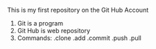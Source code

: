 This is my first repository on the Git Hub Account

1. Git is a program
2. Git Hub is web repository
3. Commands:
   .clone
   .add
   .commit
   .push
   .pull







